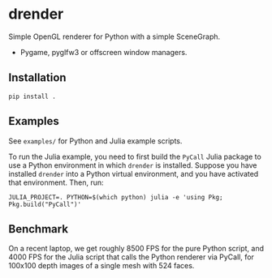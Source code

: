 # drender

Simple OpenGL renderer for Python with a simple SceneGraph. 
- Pygame, pyglfw3 or offscreen window managers.


## Installation
```
pip install .
```

## Examples

See `examples/` for Python and Julia example scripts.

To run the Julia example, you need to first build the `PyCall` Julia package to use a Python environment in which `drender` is installed.
Suppose you have installed `drender` into a Python virtual environment, and you have activated that environment.
Then, run:
```
JULIA_PROJECT=. PYTHON=$(which python) julia -e 'using Pkg; Pkg.build("PyCall")'
```

## Benchmark

On a recent laptop, we get roughly 8500 FPS for the pure Python script, and 4000 FPS for the Julia script that calls the Python renderer via PyCall, for 100x100 depth images of a single mesh with 524 faces.
